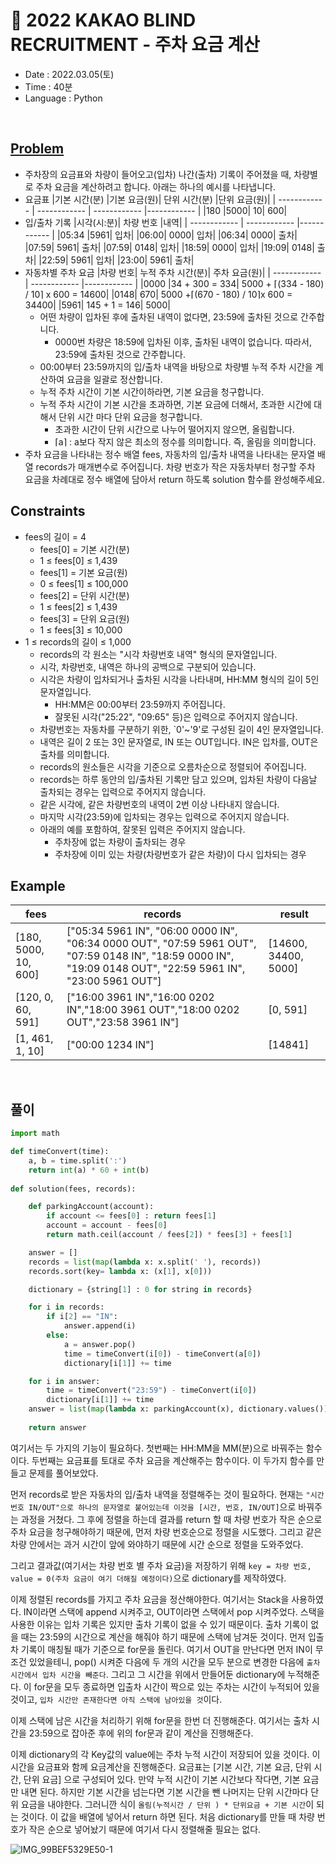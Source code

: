 # 🦊 2022 KAKAO BLIND RECRUITMENT - 주차 요금 계산
- Date : 2022.03.05(토)
- Time : 40분
- Language : Python
<br>

## [Problem](https://programmers.co.kr/learn/courses/30/lessons/92341)
- 주차장의 요금표와 차량이 들어오고(입차) 나간(출차) 기록이 주어졌을 때, 차량별로 주차 요금을 계산하려고 합니다. 아래는 하나의 예시를 나타냅니다.
- 요금표
    |기본 시간(분)	|기본 요금(원)|	단위 시간(분)	|단위 요금(원)|
    | ------------ | ------------ | ------------ |------------ |
    |180	|5000|	10|	600|
- 입/출차 기록
    |시각(시:분)|	차량 번호	|내역|
    | ------------ | ------------ |------------ |
    |05:34	|5961|	입차|
    |06:00|	0000|	입차|
    |06:34|	0000|	출차|
    |07:59|	5961|	출차|
    |07:59|	0148|	입차|
    |18:59|	0000|	입차|
    |19:09|	0148|	출차|
    |22:59|	5961|	입차|
    |23:00|	5961|	출차|
- 자동차별 주차 요금
    |차량 번호|	누적 주차 시간(분)|	주차 요금(원)|
    | ------------ | ------------ |------------ |
    |0000	|34 + 300 = 334|	5000 + ⌈(334 - 180) / 10⌉ x 600 = 14600|
    |0148|	670|	5000 +⌈(670 - 180) / 10⌉x 600 = 34400|
    |5961|	145 + 1 = 146|	5000|
    - 어떤 차량이 입차된 후에 출차된 내역이 없다면, 23:59에 출차된 것으로 간주합니다.
        - 0000번 차량은 18:59에 입차된 이후, 출차된 내역이 없습니다. 따라서, 23:59에 출차된 것으로 간주합니다.
    - 00:00부터 23:59까지의 입/출차 내역을 바탕으로 차량별 누적 주차 시간을 계산하여 요금을 일괄로 정산합니다.
    - 누적 주차 시간이 기본 시간이하라면, 기본 요금을 청구합니다.
    - 누적 주차 시간이 기본 시간을 초과하면, 기본 요금에 더해서, 초과한 시간에 대해서 단위 시간 마다 단위 요금을 청구합니다.
        - 초과한 시간이 단위 시간으로 나누어 떨어지지 않으면, 올림합니다.
        - ⌈a⌉ : a보다 작지 않은 최소의 정수를 의미합니다. 즉, 올림을 의미합니다.
- 주차 요금을 나타내는 정수 배열 fees, 자동차의 입/출차 내역을 나타내는 문자열 배열 records가 매개변수로 주어집니다. 차량 번호가 작은 자동차부터 청구할 주차 요금을 차례대로 정수 배열에 담아서 return 하도록 solution 함수를 완성해주세요.

## Constraints
- fees의 길이 = 4
    - fees[0] = 기본 시간(분)
    - 1 ≤ fees[0] ≤ 1,439
    - fees[1] = 기본 요금(원)
    - 0 ≤ fees[1] ≤ 100,000
    - fees[2] = 단위 시간(분)
    - 1 ≤ fees[2] ≤ 1,439
    - fees[3] = 단위 요금(원)
    - 1 ≤ fees[3] ≤ 10,000
- 1 ≤ records의 길이 ≤ 1,000
    - records의 각 원소는 "시각 차량번호 내역" 형식의 문자열입니다.
    - 시각, 차량번호, 내역은 하나의 공백으로 구분되어 있습니다.
    - 시각은 차량이 입차되거나 출차된 시각을 나타내며, HH:MM 형식의 길이 5인 문자열입니다.
        - HH:MM은 00:00부터 23:59까지 주어집니다.
        - 잘못된 시각("25:22", "09:65" 등)은 입력으로 주어지지 않습니다.
    - 차량번호는 자동차를 구분하기 위한, `0'~'9'로 구성된 길이 4인 문자열입니다.
    - 내역은 길이 2 또는 3인 문자열로, IN 또는 OUT입니다. IN은 입차를, OUT은 출차를 의미합니다.
    - records의 원소들은 시각을 기준으로 오름차순으로 정렬되어 주어집니다.
    - records는 하루 동안의 입/출차된 기록만 담고 있으며, 입차된 차량이 다음날 출차되는 경우는 입력으로 주어지지 않습니다.
    - 같은 시각에, 같은 차량번호의 내역이 2번 이상 나타내지 않습니다.
    - 마지막 시각(23:59)에 입차되는 경우는 입력으로 주어지지 않습니다.
    - 아래의 예를 포함하여, 잘못된 입력은 주어지지 않습니다.
        - 주차장에 없는 차량이 출차되는 경우
        - 주차장에 이미 있는 차량(차량번호가 같은 차량)이 다시 입차되는 경우

## Example
|fees	|records|	result|
| ------------ | ------------ |------------ |
|[180, 5000, 10, 600]|	["05:34 5961 IN", "06:00 0000 IN", "06:34 0000 OUT", "07:59 5961 OUT", "07:59 0148 IN", "18:59 0000 IN", "19:09 0148 OUT", "22:59 5961 IN", "23:00 5961 OUT"]	|[14600, 34400, 5000]|
|[120, 0, 60, 591]|	["16:00 3961 IN","16:00 0202 IN","18:00 3961 OUT","18:00 0202 OUT","23:58 3961 IN"]	|[0, 591]|
|[1, 461, 1, 10]|	["00:00 1234 IN"]	|[14841]|


<br>

## 풀이
```python
import math

def timeConvert(time):
    a, b = time.split(':')
    return int(a) * 60 + int(b)
    
def solution(fees, records):

    def parkingAccount(account):
        if account <= fees[0] : return fees[1]
        account = account - fees[0]
        return math.ceil(account / fees[2]) * fees[3] + fees[1]

    answer = []
    records = list(map(lambda x: x.split(' '), records))
    records.sort(key= lambda x: (x[1], x[0]))

    dictionary = {string[1] : 0 for string in records}

    for i in records:
        if i[2] == "IN": 
            answer.append(i)
        else: 
            a = answer.pop()
            time = timeConvert(i[0]) - timeConvert(a[0])
            dictionary[i[1]] += time

    for i in answer:
        time = timeConvert("23:59") - timeConvert(i[0])
        dictionary[i[1]] += time
    answer = list(map(lambda x: parkingAccount(x), dictionary.values()))
    
    return answer
```
여기서는 두 가지의 기능이 필요하다. 첫번째는 HH:MM을 MM(분)으로 바꿔주는 함수이다. 두번째는 요금표를 토대로 주차 요금을 계산해주는 함수이다. 이 두가지 함수를 만들고 문제를 풀어보았다.

먼저 records로 받은 자동차의 입/출차 내역을 정렬해주는 것이 필요하다. 현재는 ```"시간 번호 IN/OUT"으로 하나의 문자열로 붙어있는데 이것을 [시간, 번호, IN/OUT]```으로 바꿔주는 과정을 거쳤다. 그 후에 정렬을 하는데 결과를 return 할 때 차량 번호가 작은 순으로 주차 요금을 청구해야하기 때문에, 먼저 차량 번호순으로 정렬을 시도했다. 그리고 같은 차량 안에서는 과거 시간이 앞에 와야하기 때문에 시간 순으로 정렬을 도와주었다.

그리고 결과값(여기서는 차량 번호 별 주차 요금)을 저장하기 위해 ```key = 차량 번호, value = 0(주차 요금이 여기 더해질 예정이다)```으로 dictionary를 제작하였다.

이제 정렬된 records를 가지고 주차 요금을 정산해야한다. 여기서는 Stack을 사용하였다. IN이라면 스택에 append 시켜주고, OUT이라면 스택에서 pop 시켜주었다. 스택을 사용한 이유는 입차 기록은 있지만 출차 기록이 없을 수 있기 때문이다. 출차 기록이 없을 때는 23:59의 시간으로 계산을 해줘야 하기 때문에 스택에 남겨둔 것이다. 먼저 입출차 기록이 매칭될 때가 기준으로 for문을 돌린다. 여기서 OUT을 만난다면 먼저 IN이 무조건 있었을테니, pop() 시켜준 다음에 두 개의 시간을 모두 분으로 변경한 다음에 ```출차 시간에서 입차 시간을 빼준다```. 그리고 그 시간을 위에서 만들어둔 dictionary에 누적해준다. 이 for문을 모두 종료하면 입출차 시간이 짝으로 있는 주차는 시간이 누적되어 있을 것이고, ```입차 시간만 존재한다면 아직 스택에 남아있을 것```이다.

이제 스택에 남은 시간을 처리하기 위해 for문을 한번 더 진행해준다. 여기서는 출차 시간을 23:59으로 잡아준 후에 위의 for문과 같이 계산을 진행해준다.

이제 dictionary의 각 Key값의 value에는 주차 누적 시간이 저장되어 있을 것이다. 이 시간을 요금표와 함께 요금계산을 진행해준다. 요금표는 [기본 시간, 기본 요금, 단위 시간, 단위 요금] 으로 구성되어 있다. 만약 누적 시간이 기본 시간보다 작다면, 기본 요금만 내면 된다. 하지만 기본 시간을 넘는다면 기본 시간을 뺀 나머지는 단위 시간마다 단위 요금을 내야한다. 그러니깐 식이 ```올림(누적시간 / 단위 ) * 단위요금 + 기본 시간```이 되는 것이다. 이 값을 배열에 넣어서 return 하면 된다. 처음 dictionary를 만들 때 차량 번호가 작은 순으로 넣어놨기 때문에 여기서 다시 정렬해줄 필요는 없다.





![IMG_99BEF5329E50-1](https://user-images.githubusercontent.com/51286963/156911403-c3edafaf-501f-4586-b065-fba393024a5f.jpeg)